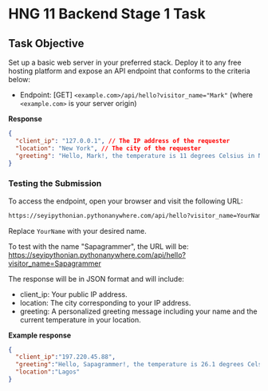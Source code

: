 # HNG 11 Backend Stage 1 Task

## Task Objective

Set up a basic web server in your preferred stack. Deploy it to any free hosting platform and expose an API endpoint that conforms to the criteria below:

- Endpoint: [GET] `<example.com>/api/hello?visitor_name="Mark"` (where `<example.com>` is your server origin)

**Response**

```json
{
  "client_ip": "127.0.0.1", // The IP address of the requester
  "location": "New York", // The city of the requester
  "greeting": "Hello, Mark!, the temperature is 11 degrees Celsius in New York"
}
```

### Testing the Submission

To access the endpoint, open your browser and visit the following URL:

```bash
https://seyipythonian.pythonanywhere.com/api/hello?visitor_name=YourName
```

Replace `YourName` with your desired name.

To test with the name "Sapagrammer", the URL will be: <https://seyipythonian.pythonanywhere.com/api/hello?visitor_name=Sapagrammer>

The response will be in JSON format and will include:

- client_ip: Your public IP address.
- location: The city corresponding to your IP address.
- greeting: A personalized greeting message including your name and the current temperature in your location.

**Example response**

```json
{
  "client_ip":"197.220.45.88",
  "greeting":"Hello, Sapagrammer!, the temperature is 26.1 degrees Celsius in Lagos",
  "location":"Lagos"
}
```
